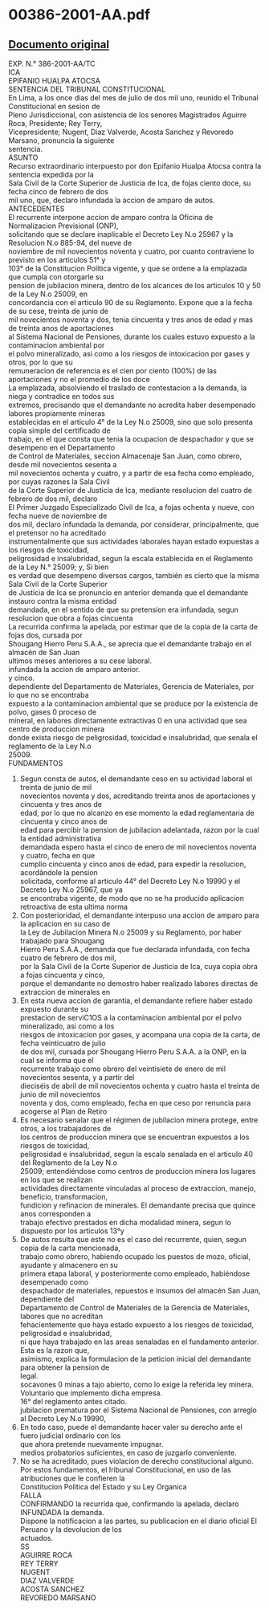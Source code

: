 
00386-2001-AA.pdf
=================
  
[Documento original](https://tc.gob.pe/jurisprudencia/2002/00386-2001-AA.pdf)  
---  
EXP. N.° 386-2001-AA/TC  
ICA  
EPIFANIO HUALPA ATOCSA  
SENTENCIA DEL TRIBUNAL CONSTITUCIONAL  
En Lima, a los once dias del mes de julio de dos mil uno, reunido el Tribunal Constitucional en sesion de  
Pleno Jurisdiccional, con asistencia de los senores Magistrados Aguirre Roca, Presidente; Rey Terry,  
Vicepresidente; Nugent, Diaz Valverde, Acosta Sanchez y Revoredo Marsano, pronuncia la siguiente  
sentencia.  
ASUNTO  
Recurso extraordinario interpuesto por don Epifanio Hualpa Atocsa contra la sentencia expedida por la  
Sala Civil de la Corte Superior de Justicia de Ica, de fojas ciento doce, su fecha cinco de febrero de dos  
mil uno, que, declaro infundada la accion de amparo de autos.  
ANTECEDENTES  
El recurrente interpone accion de amparo contra la Oficina de Normalizacion Previsional (ONP),  
solicitando que se declare inaplicable el Decreto Ley N.o 25967 y la Resolucion N.o 885-94, del nueve de  
noviembre de mil novecientos noventa y cuatro, por cuanto contraviene lo previsto en los articulos 51° y  
103° de la Constitucion Politica vigente, y que se ordene a la emplazada que cumpla con otorgarle su  
pension de jubilacion minera, dentro de los alcances de los articulos 10 y 50 de la Ley N.o 25009, en  
concordancia con el articulo 90 de su Reglamento. Expone que a la fecha de su cese, treinta de junio de  
mil novecientos noventa y dos, tenia cincuenta y tres anos de edad y mas de treinta anos de aportaciones  
al Sistema Nacional de Pensiones, durante los cuales estuvo expuesto a la contaminacion ambiental por  
el polvo mineralizado, asi como a los riesgos de intoxicacion por gases y otros, por lo que su  
remuneracion de referencia es el cien por ciento (100%) de las aportaciones y no el promedio de los doce  
La emplazada, absolviendo el traslado de contestacion a la demanda, la niega y contradice en todos sus  
extremos, precisando que el demandante no acredita haber desempenado labores propiamente mineras  
establecidas en el articulo 4° de la Ley N.o 25009, sino que solo presenta copia simple del certificado de  
trabajo, en el que consta que tenia la ocupacion de despachador y que se desempeno en el Departamento  
de Control de Materiales, seccion Almacenaje San Juan, como obrero, desde mil novecientos sesenta a  
mil novecientos ochenta y cuatro, y a partir de esa fecha como empleado, por cuyas razones la Sala Civil  
de la Corte Superior de Justicia de Ica, mediante resolucion del cuatro de febrero de dos mil, declaro  
El Primer Juzgado Especializado Civil de Ica, a fojas ochenta y nueve, con fecha nueve de noviembre de  
dos mil, declaro infundada la demanda, por considerar, principalmente, que el pretensor no ha acreditado  
instrumentalmente que sus actividades laborales hayan estado expuestas a los riesgos de toxicidad,  
peligrosidad e insalubridad, segun la escala establecida en el Reglamento de la Ley N.° 25009; y, Si bien  
es verdad que desempeno diversos cargos, también es cierto que la misma Sala Civil de la Corte Superior  
de Justicia de Ica se pronuncio en anterior demanda que el demandante instauro contra la misma entidad  
demandada, en el sentido de que su pretension era infundada, segun resolucion que obra a fojas cincuenta  
La recurrida confirma la apelada, por estimar que de la copia de la carta de fojas dos, cursada por  
Shougang Hierro Peru S.A.A., se aprecia que el demandante trabajo en el almacén de San Juan  
ultimos meses anteriores a su cese laboral.  
infundada la accion de amparo anterior.  
y cinco.  
dependiente del Departamento de Materiales, Gerencia de Materiales, por lo que no se encontraba  
expuesto a la contaminacion ambiental que se produce por la existencia de polvo, gases 0 proceso de  
mineral, en labores directamente extractivas 0 en una actividad que sea centro de produccion minera  
donde exista riesgo de peligrosidad, toxicidad e insalubridad, que senala el reglamento de la Ley N.o  
25009.  
FUNDAMENTOS  
1. Segun consta de autos, el demandante ceso en su actividad laboral el treinta de junio de mil  
novecientos noventa y dos, acreditando treinta anos de aportaciones y cincuenta y tres anos de  
edad, por lo que no alcanzo en ese momento la edad reglamentaria de cincuenta y cinco anos de  
edad para percibir la pension de jubilacion adelantada, razon por la cual la entidad administrativa  
demandada espero hasta el cinco de enero de mil novecientos noventa y cuatro, fecha en que  
cumplio cincuenta y cinco anos de edad, para expedir la resolucion, acordândole la pension  
solicitada, conforme al articulo 44° del Decreto Ley N.o 19990 y el Decreto Ley N.o 25967, que ya  
se encontraba vigente, de modo que no se ha producido aplicacion retroactiva de esta ultima norma  
2. Con posterioridad, el demandante interpuso una accion de amparo para la aplicacion en su caso de  
la Ley de Jubilacion Minera N.o 25009 y su Reglamento, por haber trabajado para Shougang  
Hierro Peru S.A.A., demanda que fue declarada infundada, con fecha cuatro de febrero de dos mil,  
por la Sala Civil de la Corte Superior de Justicia de Ica, cuya copia obra a fojas cincuenta y cinco,  
porque el demandante no demostro haber realizado labores directas de extraccion de minerales en  
3. En esta nueva accion de garantia, el demandante refiere haber estado expuesto durante su  
prestacion de serviC1OS a la contaminacion ambiental por el polvo mineralizado, asi como a los  
riesgos de intoxicacion por gases, y acompana una copia de la carta, de fecha veinticuatro de julio  
de dos mil, cursada por Shougang Hierro Peru S.A.A. a la ONP, en la cual se informa que el  
recurrente trabajo como obrero del veintisiete de enero de mil novecientos sesenta, y a partir del  
dieciséis de abril de mil novecientos ochenta y cuatro hasta el treinta de junio de mil novecientos  
noventa y dos, como empleado, fecha en que ceso por renuncia para acogerse al Plan de Retiro  
4. Es necesario senalar que el régimen de jubilacion minera protege, entre otros, a los trabajadores de  
los centros de produccion minera que se encuentran expuestos a los riesgos de toxicidad,  
peligrosidad e insalubridad, segun la escala senalada en el articulo 40 del Reglamento de la Ley N.o  
25009; entendiéndose como centros de produccion minera los lugares en los que se realizan  
actividades directamente vinculadas al proceso de extraccion, manejo, beneficio, transformacion,  
fundicion y refinacion de minerales. El demandante precisa que quince anos corresponden a  
trabajo efectivo prestados en dicha modalidad minera, segun lo dispuesto por los articulos 13°y  
5. De autos resulta que este no es el caso del recurrente, quien, segun copia de la carta mencionada,  
trabajo como obrero, habiendo ocupado los puestos de mozo, oficial, ayudante y almacenero en su  
primera etapa laboral, y posteriormente como empleado, habiéndose desempenado como  
despachador de materiales, repuestos e insumos del almacén San Juan, dependiente del  
Departamento de Control de Materiales de la Gerencia de Materiales, labores que no acreditan  
fehacientemente que haya estado expuesto a los riesgos de toxicidad, peligrosidad e insalubridad,  
ni que haya trabajado en las areas senaladas en el fundamento anterior. Esta es la razon que,  
asimismo, explica la formulacion de la peticion inicial del demandante para obtener la pension de  
legal.  
socavones 0 minas a tajo abierto, como lo exige la referida ley minera.  
Voluntario que implemento dicha empresa.  
16° del reglamento antes citado.  
jubilacion prematura por el Sistema Nacional de Pensiones, con arreglo al Decreto Ley N.o 19990,  
6. En todo caso, puede el demandante hacer valer su derecho ante el fuero judicial ordinario con los  
que ahora pretende nuevamente impugnar.  
medios probatorios suficientes, en caso de juzgarlo conveniente.  
7. No se ha acreditado, pues violacion de derecho constitucional alguno.  
Por estos fundamentos, el Iribunal Constitucional, en uso de las atribuciones que le confieren la  
Constitucion Politica del Estado y su Ley Organica  
FALLA  
CONFIRMANDO la recurrida que, confirmando la apelada, declaro INFUNDADA la demanda.  
Dispone la notificacion a las partes, su publicacion en el diario oficial El Peruano y la devolucion de los  
actuados.  
SS  
AGUIRRE ROCA  
REY TERRY  
NUGENT  
DIAZ VALVERDE  
ACOSTA SANCHEZ  
REVOREDO MARSANO